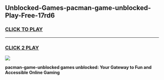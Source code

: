 
## Unblocked-Games-pacman-game-unblocked-Play-Free-17rd6
<h3>
<a href="https://premium76.site?title=pacman-game-unblocked&ref=18A1">CLICK TO PLAY</a></h3>
<hr>

<h3>
<a href="https://premium76.site?title=pacman-game-unblocked&ref=18A1">CLICK 2 PLAY</a>
  
</h3>

<a href="https://premium76.site?title=pacman-game-unblocked&ref=18A1"><img src="https://clearcache.store/games.png"></a>


**pacman-game-unblocked games unblocked: Your Gateway to Fun and Accessible Online Gaming**
